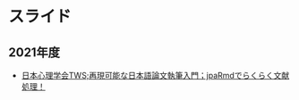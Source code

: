 # スライド

## 2021年度

+ [日本心理学会TWS;再現可能な日本語論文執筆入門；jpaRmdでらくらく文献処理！](JPA2021_jpaRmdCitation/JPA_citation.html)
